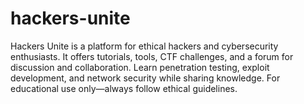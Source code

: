 # hackers-unite
Hackers Unite is a platform for ethical hackers and cybersecurity enthusiasts. It offers tutorials, tools, CTF challenges, and a forum for discussion and collaboration. Learn penetration testing, exploit development, and network security while sharing knowledge. For educational use only—always follow ethical guidelines.
